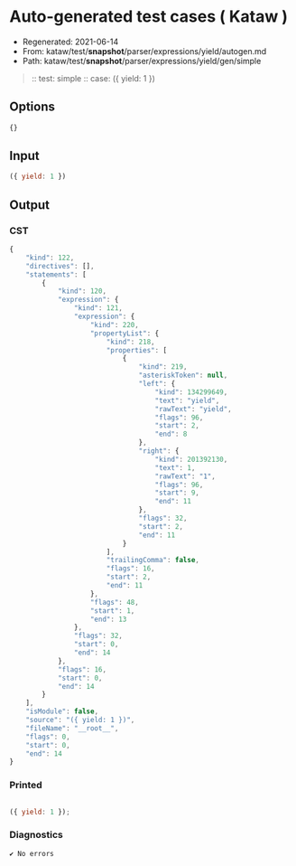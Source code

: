 # Auto-generated test cases ( Kataw )
- Regenerated: 2021-06-14
- From: kataw/test/__snapshot__/parser/expressions/yield/autogen.md
- Path: kataw/test/__snapshot__/parser/expressions/yield/gen/simple
> :: test: simple
> :: case: ({ yield: 1 })
## Options

`````js
{}
`````
## Input

`````js
({ yield: 1 })
`````
## Output

### CST

```javascript
{
    "kind": 122,
    "directives": [],
    "statements": [
        {
            "kind": 120,
            "expression": {
                "kind": 121,
                "expression": {
                    "kind": 220,
                    "propertyList": {
                        "kind": 218,
                        "properties": [
                            {
                                "kind": 219,
                                "asteriskToken": null,
                                "left": {
                                    "kind": 134299649,
                                    "text": "yield",
                                    "rawText": "yield",
                                    "flags": 96,
                                    "start": 2,
                                    "end": 8
                                },
                                "right": {
                                    "kind": 201392130,
                                    "text": 1,
                                    "rawText": "1",
                                    "flags": 96,
                                    "start": 9,
                                    "end": 11
                                },
                                "flags": 32,
                                "start": 2,
                                "end": 11
                            }
                        ],
                        "trailingComma": false,
                        "flags": 16,
                        "start": 2,
                        "end": 11
                    },
                    "flags": 48,
                    "start": 1,
                    "end": 13
                },
                "flags": 32,
                "start": 0,
                "end": 14
            },
            "flags": 16,
            "start": 0,
            "end": 14
        }
    ],
    "isModule": false,
    "source": "({ yield: 1 })",
    "fileName": "__root__",
    "flags": 0,
    "start": 0,
    "end": 14
}
```

### Printed

```javascript

({ yield: 1 });

```

### Diagnostics

```javascript
✔ No errors
```

